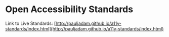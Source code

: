 # Open Accessibility Standards
Link to Live Standards:
[http://pauljadam.github.io/a11y-standards/index.html](http://pauljadam.github.io/a11y-standards/index.html)
